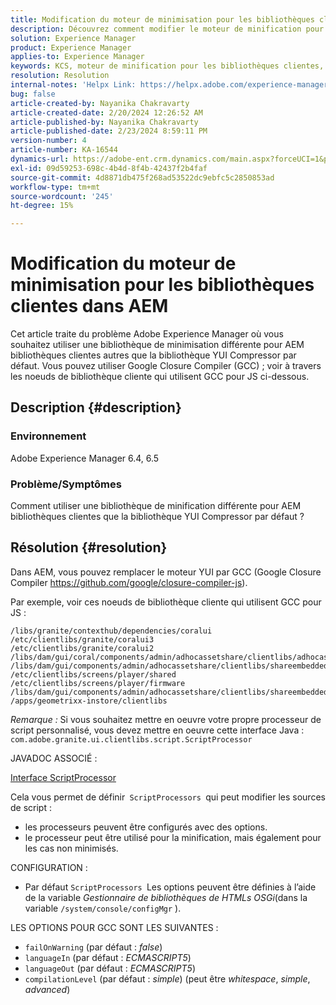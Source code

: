 ```yaml
---
title: Modification du moteur de minimisation pour les bibliothèques clientes dans AEM
description: Découvrez comment modifier le moteur de minification pour les bibliothèques clientes dans AEM. Remplacez le moteur YUI par le Compilateur de fermeture Google.
solution: Experience Manager
product: Experience Manager
applies-to: Experience Manager
keywords: KCS, moteur de minification pour les bibliothèques clientes, experience manager, AEM, YUI Compressor, GCC, Google Closure Compiler
resolution: Resolution
internal-notes: 'Helpx Link: https://helpx.adobe.com/experience-manager/kb/how-to-change-the-minification-engine-for-client-libraries-in-AEM.html'
bug: false
article-created-by: Nayanika Chakravarty
article-created-date: 2/20/2024 12:26:52 AM
article-published-by: Nayanika Chakravarty
article-published-date: 2/23/2024 8:59:11 PM
version-number: 4
article-number: KA-16544
dynamics-url: https://adobe-ent.crm.dynamics.com/main.aspx?forceUCI=1&pagetype=entityrecord&etn=knowledgearticle&id=0e953abb-86cf-ee11-9079-6045bd006239
exl-id: 09d59253-698c-4b4d-8f4b-42437f2b4faf
source-git-commit: 4d8871db475f268ad53522dc9ebfc5c2850853ad
workflow-type: tm+mt
source-wordcount: '245'
ht-degree: 15%

---
```


# Modification du moteur de minimisation pour les bibliothèques clientes dans AEM


Cet article traite du problème Adobe Experience Manager où vous souhaitez utiliser une bibliothèque de minimisation différente pour AEM bibliothèques clientes autres que la bibliothèque YUI Compressor par défaut. Vous pouvez utiliser Google Closure Compiler (GCC) ; voir à travers les noeuds de bibliothèque cliente qui utilisent GCC pour JS ci-dessous.

## Description {#description}


### <b>Environnement</b>

Adobe Experience Manager 6.4, 6.5

### <b>Problème/Symptômes</b>

Comment utiliser une bibliothèque de minification différente pour AEM bibliothèques clientes que la bibliothèque YUI Compressor par défaut ?


## Résolution {#resolution}


Dans AEM, vous pouvez remplacer le moteur YUI par GCC (Google Closure Compiler https://github.com/google/closure-compiler-js).

Par exemple, voir ces noeuds de bibliothèque cliente qui utilisent GCC pour JS :


```
/libs/granite/contexthub/dependencies/coralui
/etc/clientlibs/granite/coralui3
/etc/clientlibs/granite/coralui2
/libs/dam/gui/coral/components/admin/adhocassetshare/clientlibs/adhocassetshare
/libs/dam/gui/components/admin/adhocassetshare/clientlibs/shareembedded
/etc/clientlibs/screens/player/shared
/etc/clientlibs/screens/player/firmware
/libs/dam/gui/components/admin/adhocassetshare/clientlibs/shareembeddedpreview
/apps/geometrixx-instore/clientlibs
```


*Remarque :* Si vous souhaitez mettre en oeuvre votre propre processeur de script personnalisé, vous devez mettre en oeuvre cette interface Java :
`com.adobe.granite.ui.clientlibs.script.ScriptProcessor`

JAVADOC ASSOCIÉ :

[Interface ScriptProcessor](https://helpx.adobe.com/experience-manager/6-5/sites/developing/using/reference-materials/javadoc/com/adobe/granite/ui/clientlibs/script/ScriptProcessor.html)

Cela vous permet de définir` ScriptProcessors `qui peut modifier les sources de script :

- les processeurs peuvent être configurés avec des options.
- le processeur peut être utilisé pour la minification, mais également pour les cas non minimisés.


CONFIGURATION :

- Par défaut `ScriptProcessors `Les options peuvent être définies à l’aide de la variable *Gestionnaire de bibliothèques de HTMLs OSGi*(dans la variable `/system/console/configMgr` ).


LES OPTIONS POUR GCC SONT LES SUIVANTES :

- `failOnWarning` (par défaut : *false*)
- `languageIn` (par défaut : *ECMASCRIPT5*)
- `languageOut` (par défaut : *ECMASCRIPT5*)
- `compilationLevel` (par défaut : *simple*) (peut être *whitespace*, *simple*, *advanced*)

